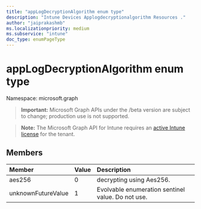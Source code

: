 ```yaml
---
title: "appLogDecryptionAlgorithm enum type"
description: "Intune Devices Applogdecryptionalgorithm Resources ."
author: "jaiprakashmb"
ms.localizationpriority: medium
ms.subservice: "intune"
doc_type: enumPageType
---
```


# appLogDecryptionAlgorithm enum type

Namespace: microsoft.graph

> **Important:** Microsoft Graph APIs under the /beta version are subject to change; production use is not supported.

> **Note:** The Microsoft Graph API for Intune requires an [active Intune license](https://go.microsoft.com/fwlink/?linkid=839381) for the tenant.



## Members
|Member|Value|Description|
|:---|:---|:---|
|aes256|0|decrypting using Aes256.|
|unknownFutureValue|1|Evolvable enumeration sentinel value. Do not use.|
